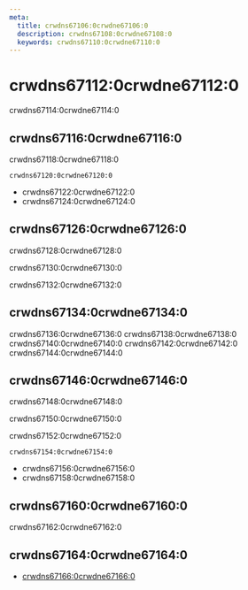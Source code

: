 ```yaml
---
meta:
  title: crwdns67106:0crwdne67106:0
  description: crwdns67108:0crwdne67108:0
  keywords: crwdns67110:0crwdne67110:0
---
```


# crwdns67112:0crwdne67112:0
crwdns67114:0crwdne67114:0

<entry-ad />

## crwdns67116:0crwdne67116:0
crwdns67118:0crwdne67118:0

`crwdns67120:0crwdne67120:0`
- crwdns67122:0crwdne67122:0
- crwdns67124:0crwdne67124:0


## crwdns67126:0crwdne67126:0
crwdns67128:0crwdne67128:0

  crwdns67130:0crwdne67130:0

  crwdns67132:0crwdne67132:0

## crwdns67134:0crwdne67134:0
crwdns67136:0crwdne67136:0
<alert type="success">crwdns67138:0crwdne67138:0</alert>
<alert type="info">crwdns67140:0crwdne67140:0</alert>
<alert type="warning">crwdns67142:0crwdne67142:0</alert>
<alert type="error">crwdns67144:0crwdne67144:0</alert>

## crwdns67146:0crwdne67146:0
crwdns67148:0crwdne67148:0

  crwdns67150:0crwdne67150:0

  crwdns67152:0crwdne67152:0

  `crwdns67154:0crwdne67154:0`
  - crwdns67156:0crwdne67156:0
  - crwdns67158:0crwdne67158:0

## crwdns67160:0crwdne67160:0
crwdns67162:0crwdne67162:0

## crwdns67164:0crwdne67164:0
  - [crwdns67166:0crwdne67166:0]()

<endmatter />
